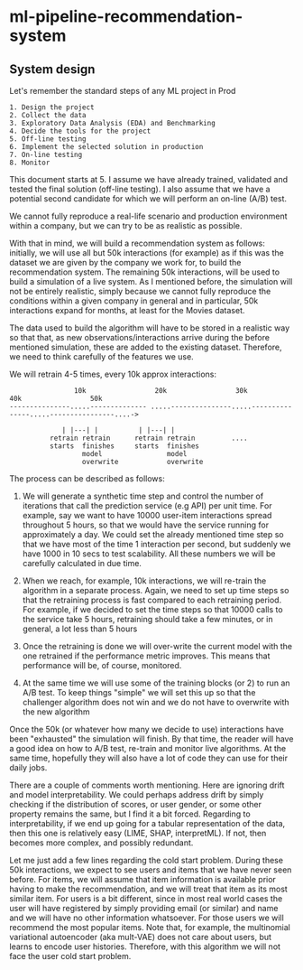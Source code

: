 # ml-pipeline-recommendation-system

## System design

Let's remember the standard steps of any ML project in Prod

```
1. Design the project
2. Collect the data
3. Exploratory Data Analysis (EDA) and Benchmarking
4. Decide the tools for the project
5. Off-line testing
6. Implement the selected solution in production
7. On-line testing
8. Monitor
```

This document starts at 5. I assume we have already trained, validated and
tested the final solution (off-line testing). I also assume that we have a
potential second candidate for which we will perform an on-line (A/B) test.

We cannot fully reproduce a real-life scenario and production environment
within a company, but we can try to be as realistic as possible.

With that in mind, we will build a recommendation system as follows:
initially, we will use all but 50k interactions (for example) as if this was
the dataset we are given by the company we work for, to build the
recommendation system. The remaining 50k interactions, will be used to build a
simulation of a live system. As I mentioned before, the simulation will not be
entirely realistic, simply because we cannot fully reproduce the conditions
within a given company in general and in particular, 50k interactions expand
for months, at least for the Movies dataset.

The data used to build the algorithm will have to be stored in a realistic way
so that that, as new observations/interactions arrive during the before
mentioned simulation, these are added to the existing dataset. Therefore, we
need to think carefully of the features we use.

We will retrain 4-5 times, every 10k approx interactions:

```
				10k					20k					30k					40k					50k
---------------.....-------------- .....---------------.....---------------.....----------------....->

		     | |---| |          | |---| |
		  retrain retrain      retrain retrain         ....
		  starts  finishes     starts  finishes
		  		  model		           model
		  		  overwrite		       overwrite
```

The process can be described as follows:

1. We will generate a synthetic time step and control the number of iterations
that call the prediction service (e.g API) per unit time. For example, say we
want to have 10000 user-item interactions spread throughout 5 hours, so that
we would have the service running for approximately a day. We could set the
already mentioned time step so that we have most of the time 1 interaction per
second, but suddenly we have 1000 in 10 secs to test scalability. All these
numbers we will be carefully calculated in due time.

2. When we reach, for example, 10k interactions, we will re-train the
algorithm in a separate process. Again, we need to set up time steps so that
the retraining process is fast compared to each retraining period. For
example, if we decided to set the time steps so that 10000 calls to the
service take 5 hours, retraining should take a few minutes, or in general, a
lot less than 5 hours

3. Once the retraining is done we will over-write the current model with the
one retrained if the performance metric improves. This means that performance
will be, of course, monitored.

4. At the same time we will use some of the training blocks (or 2) to run an
A/B test. To keep things "simple" we will set this up so that the challenger
algorithm does not win and we do not have to overwrite with the new algorithm

Once the 50k (or whatever how many we decide to use) interactions have been
"exhausted" the simulation will finish. By that time, the reader will have a
good idea on how to A/B test, re-train and monitor live algorithms. At the
same time, hopefully they will also have a lot of code they can use for their
daily jobs.

There are a couple of comments worth mentioning. Here are ignoring drift and
model interpretability. We could perhaps address drift by simply checking if
the distribution of scores, or user gender, or some other property remains the
same, but I find it a bit forced. Regarding to interpretability, if we end up
going for a tabular representation of the data, then this one is relatively
easy (LIME, SHAP, interpretML). If not, then becomes more complex, and
possibly redundant.

Let me just add a few lines regarding the cold start problem. During these 50k
interactions, we expect to see users and items that we have never seen before.
For items, we will assume that item information is available prior having to
make the recommendation, and we will treat that item as its most similar item.
For users is a bit different, since in most real world cases the user will
have registered by simply providing email (or similar) and name and we will
have no other information whatsoever. For those users we will recommend the
most popular items. Note that, for example, the multinomial variational
autoencoder (aka mult-VAE) does not care about users, but learns to encode
user histories. Therefore, with this algorithm we will not face the user cold
start problem.
